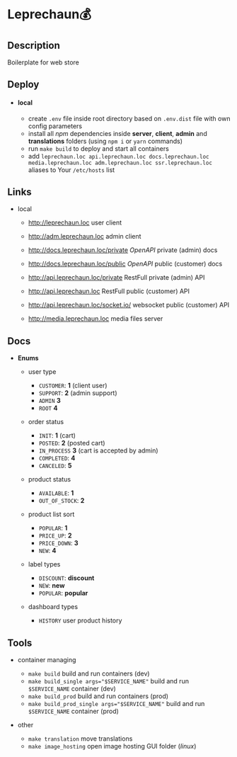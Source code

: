 # Leprechaun💰

## Description

Boilerplate for web store

## Deploy

-   #### local

    -   create `.env` file inside root directory based on `.env.dist` file with own config parameters
    -   install all _npm_ dependencies inside **server**, **client**, **admin** and **translations** folders (using `npm i` or `yarn` commands)
    -   run `make build` to deploy and start all containers
    -   add `leprechaun.loc api.leprechaun.loc docs.leprechaun.loc media.leprechaun.loc adm.leprechaun.loc ssr.leprechaun.loc` aliases to Your `/etc/hosts` list

<!-- -   #### remote test server🌐

    -   push changes to **test** branch and check [action](https://github.com/FedorenkaAvenue/Leprechaun/actions) result -->

## Links

-   local

    -   http://leprechaun.loc user client

    -   http://adm.leprechaun.loc admin client

    -   http://docs.leprechaun.loc/private _OpenAPI_ private (admin) docs
    -   http://docs.leprechaun.loc/public _OpenAPI_ public (customer) docs

    -   http://api.leprechaun.loc/private RestFull private (admin) API
    -   http://api.leprechaun.loc RestFull public (customer) API
    -   http://api.leprechaun.loc/socket.io/ websocket public (customer) API

    -   http://media.leprechaun.loc media files server

<!-- -   remote test server

    -   https://leprechaun.space user client
    -   https://adm.leprechaun.space admin client
    -   https://docs.leprechaun.space _Swagger_ docs
    -   https://api.leprechaun.space RestFull API server
    -   https://media.leprechaun.space media files server -->

## Docs

-   **Enums**

    -   user type

        -   `CUSTOMER`: **1** (client user)
        -   `SUPPORT`: **2** (admin support)
        -   `ADMIN` **3**
        -   `ROOT` **4**

    -   order status

        -   `INIT`: **1** (cart)
        -   `POSTED`: **2** (posted cart)
        -   `IN_PROCESS` **3** (cart is accepted by admin)
        -   `COMPLETED`: **4**
        -   `CANCELED`: **5**

    -   product status

        -   `AVAILABLE`: **1**
        -   `OUT_OF_STOCK`: **2**

    -   product list sort

        -   `POPULAR`: **1**
        -   `PRICE_UP`: **2**
        -   `PRICE_DOWN`: **3**
        -   `NEW`: **4**

    -   label types

        -   `DISCOUNT`: **discount**
        -   `NEW`: **new**
        -   `POPULAR`: **popular**

    -   dashboard types

        -   `HISTORY` user product history

## Tools

-   container managing

    -   `make build` build and run containers (dev)
    -   `make build_single args="$SERVICE_NAME"` build and run `$SERVICE_NAME` container (dev)
    -   `make build_prod` build and run containers (prod)
    -   `make build_prod_single args="$SERVICE_NAME"` build and run `$SERVICE_NAME` container (prod)

-   other

    -   `make translation` move translations
    -   `make image_hosting` open image hosting GUI folder (_linux_)
